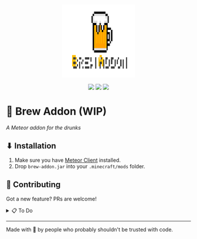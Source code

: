 <p align="center">
    <img src="BrewAddonLogo.png" width="200" height="200" style="image-rendering: pixelated;">
</p>

<p align="center">
  <img src="https://img.shields.io/badge/status-WIP-yellow" />
  <img src="https://img.shields.io/badge/PRs-welcome-yellow" />
  <img src="https://img.shields.io/badge/made%20with-%F0%9F%8D%BA-ffe200" />
</p>

# 🍺 Brew Addon (WIP)
_A Meteor addon for the drunks_

## ⬇ Installation
1. Make sure you have [Meteor Client](https://meteorclient.com) installed.
2. Drop `brew-addon.jar` into your `.minecraft/mods` folder.

## 🍻 Contributing
Got a new feature? PRs are welcome!

<details>
<summary>📋 To Do</summary>

- [x] Add addon structure
- [x] Teleport Util
- [ ] Add modules
    - [ ] R3akeOn3_'s Auto Sign
    - [ ] R3akeOn3_'s Shulker Preview
    - [ ] Eglijohn's stuff (WIP)
- [ ] Make support for mc 1.21.1 - Latest
- [ ] Get people to actually use it

</details>

---

Made with 🍺 by people who probably shouldn't be trusted with code.
